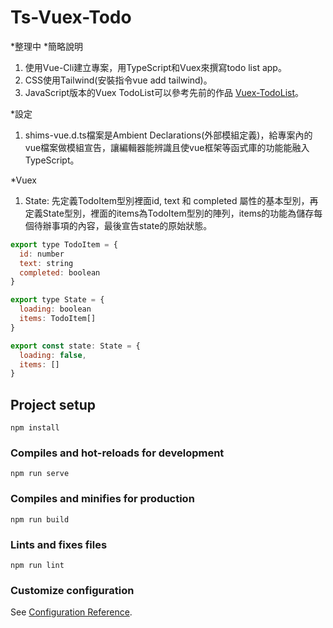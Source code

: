 # Ts-Vuex-Todo

*整理中
*簡略說明

1. 使用Vue-Cli建立專案，用TypeScript和Vuex來撰寫todo list app。
2. CSS使用Tailwind(安裝指令vue add tailwind)。
3. JavaScript版本的Vuex TodoList可以參考先前的作品 [Vuex-TodoList](https://github.com/Kuaruou/Vuex-TodoList)。

*設定
1. shims-vue.d.ts檔案是Ambient Declarations(外部模組定義)，給專案內的vue檔案做模組宣告，讓編輯器能辨識且使vue框架等函式庫的功能能融入TypeScript。

*Vuex
1. State: 先定義TodoItem型別裡面id, text 和 completed 屬性的基本型別，再定義State型別，裡面的items為TodoItem型別的陣列，items的功能為儲存每個待辦事項的內容，最後宣告state的原始狀態。

```javascript
export type TodoItem = {
  id: number
  text: string
  completed: boolean
}

export type State = {
  loading: boolean
  items: TodoItem[]
}

export const state: State = {
  loading: false,
  items: []
}
```

## Project setup
```
npm install
```

### Compiles and hot-reloads for development
```
npm run serve
```

### Compiles and minifies for production
```
npm run build
```

### Lints and fixes files
```
npm run lint
```

### Customize configuration
See [Configuration Reference](https://cli.vuejs.org/config/).
